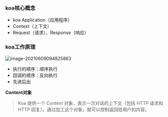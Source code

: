 ### koa核心概念

- koa Application（应用程序）
- Context（上下文）
- Request（请求）、Response（响应）



### koa工作原理

![image-20210609094825863](C:\Users\谢辉\AppData\Roaming\Typora\typora-user-images\image-20210609094825863.png)

- 执行的顺序：顺序执行
- 回调的顺序：反向执行
- 先进后出



**Content对象**

> Koa 提供一个 Context 对象，表示一次对话的上下文（包括 HTTP 请求和 HTTP 回复）。通过加工这个对象，就可以控制返回给用户的内容。